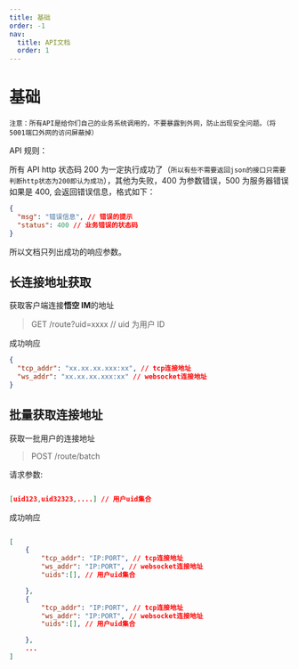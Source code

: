 ```yaml
---
title: 基础
order: -1
nav:
  title: API文档
  order: 1
---
```


# 基础

`注意：所有API是给你们自己的业务系统调用的，不要暴露到外网，防止出现安全问题。（将5001端口外网的访问屏蔽掉）`

API 规则：

所有 API http 状态码 200 为一定执行成功了（`所以有些不需要返回json的接口只需要判断http状态为200即认为成功`），其他为失败，400 为参数错误，500 为服务器错误
如果是 400, 会返回错误信息，格式如下：

```json
{
  "msg": "错误信息", // 错误的提示
  "status": 400 // 业务错误的状态码
}
```

所以文档只列出成功的响应参数。

## 长连接地址获取

获取客户端连接**悟空 IM**的地址

> GET /route?uid=xxxx // uid 为用户 ID

成功响应

```json
{
  "tcp_addr": "xx.xx.xx.xxx:xx", // tcp连接地址
  "ws_addr": "xx.xx.xx.xxx:xx" // websocket连接地址
}
```

## 批量获取连接地址

获取一批用户的连接地址

> POST /route/batch

请求参数:

```json

[uid123,uid32323,....] // 用户uid集合

```

成功响应

```json

[
    {
        "tcp_addr": "IP:PORT", // tcp连接地址
        "ws_addr": "IP:PORT", // websocket连接地址
        "uids":[], // 用户uid集合

    },
    {
        "tcp_addr": "IP:PORT", // tcp连接地址
        "ws_addr": "IP:PORT", // websocket连接地址
        "uids":[], // 用户uid集合

    },
    ...
]


```
